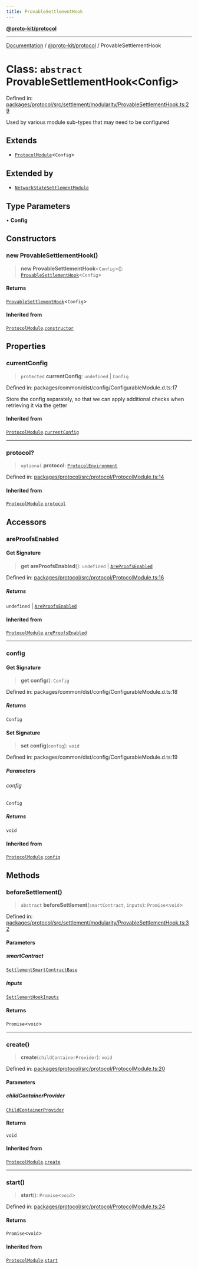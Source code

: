 ```yaml
---
title: ProvableSettlementHook
---
```


[**@proto-kit/protocol**](../README.md)

***

[Documentation](../../../README.md) / [@proto-kit/protocol](../README.md) / ProvableSettlementHook

# Class: `abstract` ProvableSettlementHook\<Config\>

Defined in: [packages/protocol/src/settlement/modularity/ProvableSettlementHook.ts:29](https://github.com/proto-kit/framework/blob/28efa802e3737fc3b77339148b307ef7246f3ef1/packages/protocol/src/settlement/modularity/ProvableSettlementHook.ts#L29)

Used by various module sub-types that may need to be configured

## Extends

- [`ProtocolModule`](ProtocolModule.md)\<`Config`\>

## Extended by

- [`NetworkStateSettlementModule`](NetworkStateSettlementModule.md)

## Type Parameters

• **Config**

## Constructors

### new ProvableSettlementHook()

> **new ProvableSettlementHook**\<`Config`\>(): [`ProvableSettlementHook`](ProvableSettlementHook.md)\<`Config`\>

#### Returns

[`ProvableSettlementHook`](ProvableSettlementHook.md)\<`Config`\>

#### Inherited from

[`ProtocolModule`](ProtocolModule.md).[`constructor`](ProtocolModule.md#constructors)

## Properties

### currentConfig

> `protected` **currentConfig**: `undefined` \| `Config`

Defined in: packages/common/dist/config/ConfigurableModule.d.ts:17

Store the config separately, so that we can apply additional
checks when retrieving it via the getter

#### Inherited from

[`ProtocolModule`](ProtocolModule.md).[`currentConfig`](ProtocolModule.md#currentconfig)

***

### protocol?

> `optional` **protocol**: [`ProtocolEnvironment`](../interfaces/ProtocolEnvironment.md)

Defined in: [packages/protocol/src/protocol/ProtocolModule.ts:14](https://github.com/proto-kit/framework/blob/28efa802e3737fc3b77339148b307ef7246f3ef1/packages/protocol/src/protocol/ProtocolModule.ts#L14)

#### Inherited from

[`ProtocolModule`](ProtocolModule.md).[`protocol`](ProtocolModule.md#protocol)

## Accessors

### areProofsEnabled

#### Get Signature

> **get** **areProofsEnabled**(): `undefined` \| [`AreProofsEnabled`](../../common/interfaces/AreProofsEnabled.md)

Defined in: [packages/protocol/src/protocol/ProtocolModule.ts:16](https://github.com/proto-kit/framework/blob/28efa802e3737fc3b77339148b307ef7246f3ef1/packages/protocol/src/protocol/ProtocolModule.ts#L16)

##### Returns

`undefined` \| [`AreProofsEnabled`](../../common/interfaces/AreProofsEnabled.md)

#### Inherited from

[`ProtocolModule`](ProtocolModule.md).[`areProofsEnabled`](ProtocolModule.md#areproofsenabled)

***

### config

#### Get Signature

> **get** **config**(): `Config`

Defined in: packages/common/dist/config/ConfigurableModule.d.ts:18

##### Returns

`Config`

#### Set Signature

> **set** **config**(`config`): `void`

Defined in: packages/common/dist/config/ConfigurableModule.d.ts:19

##### Parameters

###### config

`Config`

##### Returns

`void`

#### Inherited from

[`ProtocolModule`](ProtocolModule.md).[`config`](ProtocolModule.md#config)

## Methods

### beforeSettlement()

> `abstract` **beforeSettlement**(`smartContract`, `inputs`): `Promise`\<`void`\>

Defined in: [packages/protocol/src/settlement/modularity/ProvableSettlementHook.ts:32](https://github.com/proto-kit/framework/blob/28efa802e3737fc3b77339148b307ef7246f3ef1/packages/protocol/src/settlement/modularity/ProvableSettlementHook.ts#L32)

#### Parameters

##### smartContract

[`SettlementSmartContractBase`](SettlementSmartContractBase.md)

##### inputs

[`SettlementHookInputs`](../type-aliases/SettlementHookInputs.md)

#### Returns

`Promise`\<`void`\>

***

### create()

> **create**(`childContainerProvider`): `void`

Defined in: [packages/protocol/src/protocol/ProtocolModule.ts:20](https://github.com/proto-kit/framework/blob/28efa802e3737fc3b77339148b307ef7246f3ef1/packages/protocol/src/protocol/ProtocolModule.ts#L20)

#### Parameters

##### childContainerProvider

[`ChildContainerProvider`](../../common/interfaces/ChildContainerProvider.md)

#### Returns

`void`

#### Inherited from

[`ProtocolModule`](ProtocolModule.md).[`create`](ProtocolModule.md#create)

***

### start()

> **start**(): `Promise`\<`void`\>

Defined in: [packages/protocol/src/protocol/ProtocolModule.ts:24](https://github.com/proto-kit/framework/blob/28efa802e3737fc3b77339148b307ef7246f3ef1/packages/protocol/src/protocol/ProtocolModule.ts#L24)

#### Returns

`Promise`\<`void`\>

#### Inherited from

[`ProtocolModule`](ProtocolModule.md).[`start`](ProtocolModule.md#start)

